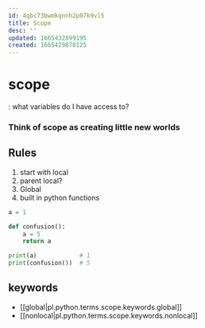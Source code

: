 ```yaml
---
id: 4qbc73bwmkqnnh2p07k9vl5
title: Scope
desc: ''
updated: 1665432899195
created: 1665429878125
---
```

# scope
: what variables do I have access to?
### Think of scope as creating little new worlds

## Rules 
1. start with local
2. parent local?
3. Global
4. built in python functions

```python
a = 1

def confusion():
    a = 5
    return a

print(a)            # 1
print(confusion())  # 5
```
## keywords
* [[global|pl.python.terms.scope.keywords.global]]
* [[nonlocal|pl.python.terms.scope.keywords.nonlocal]]